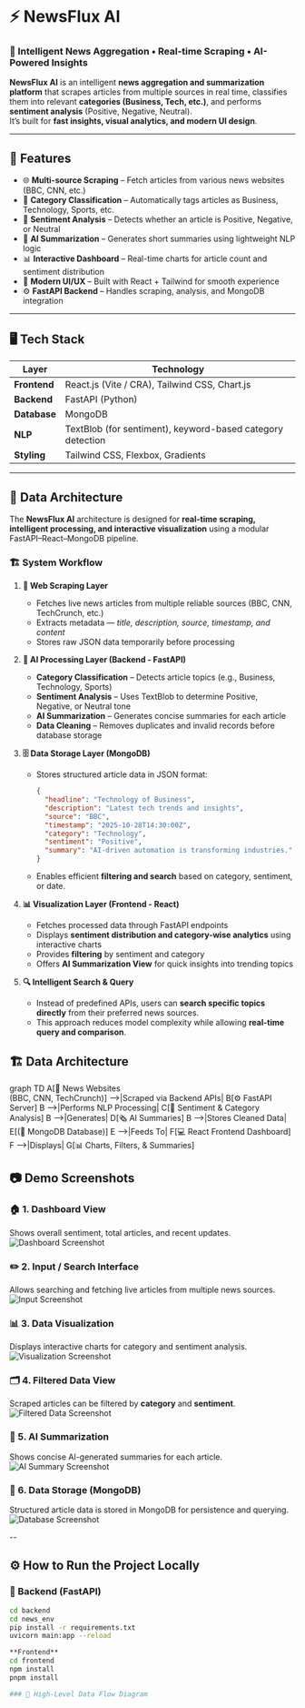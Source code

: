 # ⚡ NewsFlux AI

### 🧠 Intelligent News Aggregation • Real-time Scraping • AI-Powered Insights

**NewsFlux AI** is an intelligent **news aggregation and summarization platform** that scrapes articles from multiple sources in real time, classifies them into relevant **categories (Business, Tech, etc.)**, and performs **sentiment analysis** (Positive, Negative, Neutral).  
It’s built for **fast insights, visual analytics, and modern UI design**.

---

## 🚀 Features

- 🌐 **Multi-source Scraping** – Fetch articles from various news websites (BBC, CNN, etc.)
- 🧠 **Category Classification** – Automatically tags articles as Business, Technology, Sports, etc.
- 💬 **Sentiment Analysis** – Detects whether an article is Positive, Negative, or Neutral
- 🧩 **AI Summarization** – Generates short summaries using lightweight NLP logic
- 📊 **Interactive Dashboard** – Real-time charts for article count and sentiment distribution
- 💎 **Modern UI/UX** – Built with React + Tailwind for smooth experience
- ⚙️ **FastAPI Backend** – Handles scraping, analysis, and MongoDB integration

---

## 🖥️ Tech Stack

| Layer | Technology |
|-------|-------------|
| **Frontend** | React.js (Vite / CRA), Tailwind CSS, Chart.js |
| **Backend** | FastAPI (Python) |
| **Database** | MongoDB |
| **NLP** | TextBlob (for sentiment), keyword-based category detection |
| **Styling** | Tailwind CSS, Flexbox, Gradients |

---

## 🧩 Data Architecture

The **NewsFlux AI** architecture is designed for **real-time scraping, intelligent processing, and interactive visualization** using a modular FastAPI–React–MongoDB pipeline.

### 🏗️ System Workflow

1. **📰 Web Scraping Layer**
   - Fetches live news articles from multiple reliable sources (BBC, CNN, TechCrunch, etc.)
   - Extracts metadata — *title, description, source, timestamp, and content*
   - Stores raw JSON data temporarily before processing

2. **🤖 AI Processing Layer (Backend - FastAPI)**
   - **Category Classification** – Detects article topics (e.g., Business, Technology, Sports)
   - **Sentiment Analysis** – Uses TextBlob to determine Positive, Negative, or Neutral tone
   - **AI Summarization** – Generates concise summaries for each article
   - **Data Cleaning** – Removes duplicates and invalid records before database storage

3. **🗄️ Data Storage Layer (MongoDB)**
   - Stores structured article data in JSON format:
     ```json
     {
       "headline": "Technology of Business",
       "description": "Latest tech trends and insights",
       "source": "BBC",
       "timestamp": "2025-10-28T14:30:00Z",
       "category": "Technology",
       "sentiment": "Positive",
       "summary": "AI-driven automation is transforming industries."
     }
     ```
   - Enables efficient **filtering and search** based on category, sentiment, or date.

4. **📊 Visualization Layer (Frontend - React)**
   - Fetches processed data through FastAPI endpoints
   - Displays **sentiment distribution and category-wise analytics** using interactive charts
   - Provides **filtering** by sentiment and category
   - Offers **AI Summarization View** for quick insights into trending topics

5. **🔍 Intelligent Search & Query**
   - Instead of predefined APIs, users can **search specific topics directly** from their preferred news sources.
   - This approach reduces model complexity while allowing **real-time query and comparison**.

## 🏗️ Data Architecture

graph TD
A[📰 News Websites<br>(BBC, CNN, TechCrunch)] -->|Scraped via Backend APIs| B[⚙️ FastAPI Server]
B -->|Performs NLP Processing| C[🧠 Sentiment & Category Analysis]
B -->|Generates| D[🗞️ AI Summaries]
B -->|Stores Cleaned Data| E[(🧩 MongoDB Database)]
E -->|Feeds To| F[💻 React Frontend Dashboard]
F -->|Displays| G[📊 Charts, Filters, & Summaries]


## 📷 Demo Screenshots

### 🏠 1. Dashboard View  
Shows overall sentiment, total articles, and recent updates.  
![Dashboard Screenshot](screenshots/1.png)

### ✏️ 2. Input / Search Interface  
Allows searching and fetching live articles from multiple news sources.  
![Input Screenshot](screenshots/2.png)

### 📊 3. Data Visualization  
Displays interactive charts for category and sentiment analysis.  
![Visualization Screenshot](screenshots/3.png)

### 🗂️ 4. Filtered Data View  
Scraped articles can be filtered by **category** and **sentiment**.  
![Filtered Data Screenshot](screenshots/4.png)

### 🤖 5. AI Summarization  
Shows concise AI-generated summaries for each article.  
![AI Summary Screenshot](screenshots/5.png)

### 💾 6. Data Storage (MongoDB)  
Structured article data is stored in MongoDB for persistence and querying.  
![Database Screenshot](screenshots/6.png)


--
## ⚙️ How to Run the Project Locally

### 🧩 Backend (FastAPI)
```bash
cd backend
cd news_env
pip install -r requirements.txt
uvicorn main:app --reload

**Frontend**
cd frontend
npm install
pnpm install

### 🧠 High-Level Data Flow Diagram

